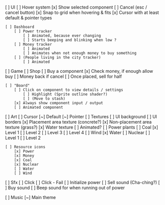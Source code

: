 [ ] UI
    [ ] Hover system
        [x] Show selected component
        [ ] Cancel (esc / cancel button)
        [x] Snap to grid when hovering & fits
        [x] Cursor with at least default & pointer types

    [ ] Dashboard
        [ ] Power tracker
            [ ] Animated, because ever changing
            [ ] Starts beeping and blinking when low ?
        [ ] Money tracker
            [ ] Animated
            [ ] Animates when not enough money to buy something
        [ ] (People living in the city tracker)
            [ ] Animated

[ ] Game
    [ ] Shop
        [ ] Buy a component
            [x] Check money, if enough allow buy
            [ ] Money back if cancel
        [ ] Once placed, sell for half

    [ ] "Board"
        [ ] Click on component to view details / settings
            [ ] Highlight (Sprite outline shader?)
            [ ] (Move to stash)
        [x] Always show component input / output
        [ ] Animated component

[ ] Art
    [ ] Cursor
        [~] Default
        [~] Pointer
    [ ] Textures
        [ ] UI background
        [ ] UI borders
        [x] Placement area texture (concrete?)
        [x] Non-placement area texture (grass?)
        [x] Water texture
            [ ] Animated?
    [ ] Power plants
        [ ] Coal
            [x] Level 1
            [ ] Level 2
            [ ] Level 3
            [ ] Level 4
        [ ] Wind
        [x] Water
        [ ] Nuclear
            [ ] Level 1
            [ ] Level 2

    [ ] Resource icons
        [x] Power
        [x] Money
        [x] Coal
        [x] Nuclear
        [ ] Water
        [ ] Wind

[ ] Sfx
    [ ] Click
    [ ] Click - Fail
    [ ] Initialize power
    [ ] Sell sound (Cha-ching?)
    [ ] Buy sound
    [ ] Beep sound for when running out of power

[ ] Music
    [~] Main theme
